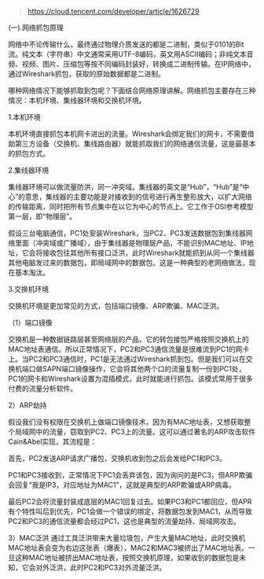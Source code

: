 > https://cloud.tencent.com/developer/article/1626729

(一).网络抓包原理

网络中不论传输什么，最终通过物理介质发送的都是二进制，类似于0101的Bit流。纯文本（字符串）中文通常采用UTF-8编码，英文用ASCII编码；非纯文本音频、视频、图片、压缩包等按不同编码封装好，转换成二进制传输。在IP网络中，通过Wireshark抓包，获取的原始数据都是二进制。

哪种网络情况下能够抓取到包呢？下面结合网络原理讲解。网络抓包主要存在三种情况：本机环境、集线器环境和交换机环境。

1.本机环境

本机环境直接抓包本机网卡进出的流量。Wireshark会绑定我们的网卡，不需要借助第三方设备（交换机、集线路由器）就能抓取我们的网络通信流量，这是最基本的抓包方式。

2.集线器环境

集线器环境可以做流量防洪，同一冲突域。集线器的英文是“Hub”，“Hub”是“中心”的意思，集线器的主要功能是对接收到的信号进行再生整形放大，以扩大网络的传输距离，同时把所有节点集中在以它为中心的节点上。它工作于OSI参考模型第一层，即“物理层”。

假设三台电脑通信，PC1处安装Wireshark，当PC2、PC3发送数据包到集线器网络里面（冲突域或广播域），由于集线器是物理层产品，不能识别MAC地址、IP地址，它会将接收包往其他所有接口泛洪，此时Wireshark就能抓到从同一个集线器其他电脑发过来的数据包，即局域网中的数据包。这是一种典型的老网络做法，现在基本淘汰。

3.交换机环境

交换机环境是更加常见的方式，包括端口镜像、ARP欺骗、MAC泛洪。

（1）端口镜像

交换机是一种数据链路层甚至网络层的产品，它的转包接包严格按照交换机上的MAC地址表通信。所以正常情况下，PC2和PC3通信流量是很难流到PC1的网卡上。当PC2和PC3通信时，PC1是无法通过Wireshark抓到包。但是我们可以在交换机端口做SAPN端口镜像操作，它会将其他两个口的流量复制一份到PC1处，PC1的网卡和Wireshark设置为混插模式，此时就能进行抓包。该模式常用于很多付费的流量分析软件。

2）ARP劫持

假设我们没有权限在交换机上做端口镜像技术，因为有MAC地址表，又想获取整个局域网中的流量，窃取到PC2、PC3上的流量。这可以通过著名的ARP攻击软件Cain&Abel实现，其流程是：

首先，PC2发送ARP请求广播包，交换机收到包之后会发给PC1和PC3。

PC1和PC3接收到，正常情况下PC1会丢弃该包，因为询问的是PC3，但ARP欺骗会回复“我是IP3，对应地址为MAC1”，这就是典型的ARP欺骗或ARP病毒。

最后PC2会将流量封装成底层的MAC1回复过去。如果PC3和PC1都回应，但APR有个特性叫后到优先，PC1会做一个错误的绑定，将数据包发到MAC1，从而导致PC2和PC3的通信流量都会经过PC1，这也是典型的流量劫持、局域网攻击。

3）MAC泛洪
通过工具泛洪带来大量垃圾包，产生大量MAC地址，此时交换机MAC地址表会变为右边这张表（爆表），MAC2和MAC3被挤出了MAC地址表。一旦这种MAC地址被挤出MAC地址表，按照交换机原理，如果收到的数据包是未知，它会对外泛洪，此时PC2和PC3对外流量泛洪。
